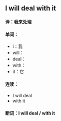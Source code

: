 ## I will deal with it

#### 译：我来处理

#### 单词：

- i：我
- will：
- deal：
- with：
- it：它

#### 连读：

- I will deal
- with it

#### 断词：I will deal / with it
